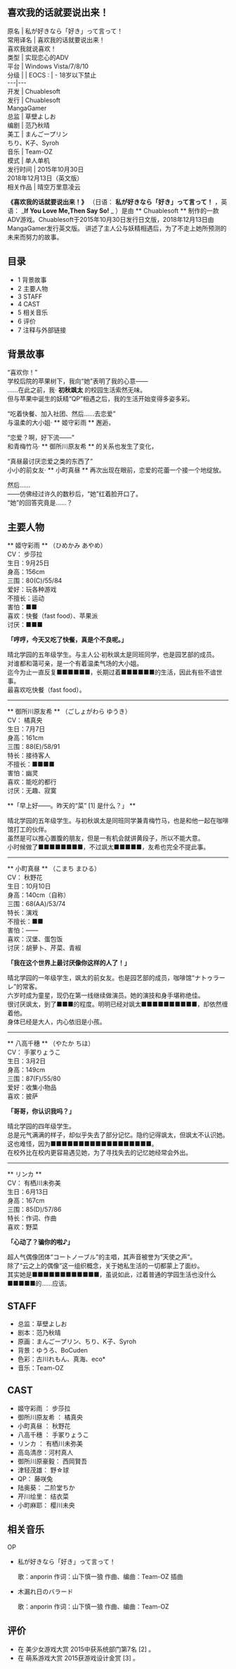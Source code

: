 喜欢我的话就要说出来！  
---  
原名  |  私が好きなら「好き」って言って！   
常用译名  |  喜欢我的话就要说出来！   
喜欢我就说喜欢！  
类型  |  实现恋心的ADV   
平台  |  Windows Vista/7/8/10   
分级  |  |  EOCS  :  |  \- 18岁以下禁止   
---|---  
开发  |  Chuablesoft   
发行  |  Chuablesoft   
MangaGamer  
总监  |  草壁よしお   
编剧  |  范乃秋晴   
美工  |  まんごープリン   
ちり、K子、Syroh  
音乐  |  Team-OZ   
模式  |  单人单机   
发行时间  |  2015年10月30日   
2018年12月13日（英文版）  
相关作品  |  晴空万里意凌云   
  
**《喜欢我的话就要说出来！》** （日语：  **私が好きなら「好き」って言って！** ，英语： _**If You Love Me,Then Say
So!** _ ）是由 ** Chuablesoft  **
制作的一款ADV游戏。Chuablesoft于2015年10月30日发行日文版，2018年12月13日由MangaGamer发行英文版。
讲述了主人公与妖精相遇后，为了不走上她所预测的未来而努力的故事。

##  目录

  * 1  背景故事 
  * 2  主要人物 
  * 3  STAFF 
  * 4  CAST 
  * 5  相关音乐 
  * 6  评价 
  * 7  注释与外部链接 

##  背景故事

“喜欢你！”  
学校后院的苹果树下，我向“她”表明了我的心意——  
……在此之前，我· **初秋飒太** 的校园生活索然无味。  
但与苹果中诞生的妖精“QP”相遇之后，我的生活开始变得多姿多彩。

“吃着快餐、加入社团、然后……去恋爱”  
与温柔的大小姐· ** 姬守彩雨  ** 邂逅，

“恋爱？啊，好下流——”  
和青梅竹马· ** 御所川原友希  ** 的关系也发生了变化，

“真昼最讨厌恋爱之类的东西了”  
小小的前女友· ** 小町真昼  ** 再次出现在眼前，恋爱的花蕾一个接一个地绽放。

然后……  
――仿佛经过许久的数秒后，“她”红着脸开口了。  
“她”的回答究竟是……？

##  主要人物

** 姬守彩雨  ** （ひめかみ あやめ）  
CV：  步莎拉  
生日：9月25日  
身高：156cm  
三围：80(C)/55/84  
爱好：玩各种游戏  
不擅长：运动  
害怕：■■  
喜欢：快餐（fast food）、苹果派  
讨厌：■■■

**「哼哼，今天又吃了快餐，真是个不良呢。」**

晴北学园的五年级学生。与主人公·初秋飒太是同班同学，也是园艺部的成员。  
对谁都和蔼可亲，是一个有着温柔气场的大小姐。  
迄今为止一直反复■■■■■■，长期过着■■■■■■的生活，因此有些不谙世事。  
最喜欢吃快餐（fast food）。

* * *

** 御所川原友希  ** （ごしょがわら ゆうき）  
CV：  橘真央  
生日：7月7日  
身高：161cm  
三围：88(E)/58/91  
特长：接待客人  
不擅长：■■■■  
害怕：幽灵  
喜欢：能吃的都行  
讨厌：无趣、寂寞

**「早上好——。昨天的“菜” [1]  是什么？」 **

晴北学园的五年级学生。与初秋飒太是同班同学兼青梅竹马，也是和他一起在咖啡馆打工的伙伴。  
虽然是可以推心置腹的朋友，但是一有机会就讲黄段子，所以不能大意。  
小时候做了■■■■■■■■，不过飒太■■■■■，友希也完全不提此事。

* * *

** 小町真昼  ** （こまち まひる）  
CV：  秋野花  
生日：10月10日  
身高：140cm（自称）  
三围：68(AA)/53/74  
特长：演戏  
不擅长：■■  
害怕：——  
喜欢：汉堡、蛋包饭  
讨厌：胡萝卜、芹菜、青椒

**「我在这个世界上最讨厌像你这样的人了！」**

晴北学园的一年级学生，飒太的前女友。也是园艺部的成员，咖啡馆“ナトゥラーレ”的常客。  
六岁时成为童星，现仍在第一线继续做演员。她的演技和身手堪称绝佳。  
很讨厌飒太，到了■■■的程度。明明已经对飒太■■■■■■■■■■，却依然缠着他。  
身体已经是大人，内心依旧是小孩。

* * *

** 八高千穗  ** （やたか ちほ）  
CV：  手冢りょうこ  
生日：3月2日  
身高：149cm  
三围：87(F)/55/80  
爱好：收集小物品  
喜欢：披萨

**「哥哥，你认识我吗？」**

晴北学园的四年级学生。  
总是元气满满的样子，却似乎失去了部分记忆。隐约记得飒太，但飒太不认识她。  
这也难怪，因为■■■■■■■■■■■■■■■■■■。  
在校外比在校内更容易遇见她，为了寻找失去的记忆她经常会外出。

* * *

** リンカ  **  
CV：  有栖川未弥美  
生日：6月13日  
身高：167cm  
三围：85(D)/57/86  
特长：作词、作曲  
喜欢：野菜

**「心动了？骗你的啦♪」**

超人气偶像团体“コートノーブル”的主唱，其声音被誉为“天使之声”。  
除了“云之上的偶像”这一组织概念，关于她私生活的一切都蒙上了面纱。  
其实她是■■■■■■■■■■■■，虽说如此，过着普通的学园生活也没什么■■■■■的……应该。

  

##  STAFF

  * 总监：草壁よしお 
  * 剧本：范乃秋晴 
  * 原画：まんごープリン、ちり、K子、Syroh 
  * 背景：ゆうろ、BoCuden 
  * 色彩：古川れもん、真海、eco* 
  * 音乐：Team-OZ 

##  CAST

  * 姬守彩雨  ：  步莎拉 
  * 御所川原友希  ：  橘真央 
  * 小町真昼  ：  秋野花 
  * 八高千穗  ：  手冢りょうこ 
  * リンカ  ：  有栖川未弥美 
  * 高岛清彦：河村真人 
  * 御所川原豪毅：  西岡賢吾 
  * 津轻茂雄：  野☆球 
  * QP：  藤咲兔 
  * 陆奥葵：  二阶堂ちか 
  * 芹川绘里：  结衣菜 
  * 小町麻耶：  樱川未央 

##  相关音乐

OP

  * 私が好きなら「好き」って言って！ 

     歌：anporin 
     作词：山下慎一狼 
     作曲、编曲：Team-OZ 
插曲

  * 木漏れ日のバラード 

     歌：anporin 
     作词：山下慎一狼 
     作曲、编曲：Team-OZ 

##  评价

  * 在  美少女游戏大赏  2015中获系统部门第7名  [2]  。 
  * 在  萌系游戏大赏  2015获游戏设计金赏  [3]  。 